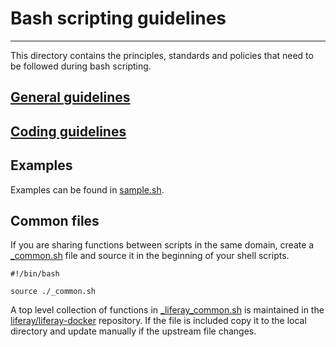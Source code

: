# Bash scripting guidelines
---
This directory contains the principles, standards and policies that need to be followed during bash scripting.

## [General guidelines](guidelines/general_guidelines.md)

## [Coding guidelines](guidelines/coding_guidelines.md)

## Examples
Examples can be found in [sample.sh](sample.sh).

## Common files
If you are sharing functions between scripts in the same domain, create a [_common.sh](_common.sh) file and source it in the beginning of your shell scripts.

	#!/bin/bash
	
	source ./_common.sh

A top level collection of functions in [_liferay_common.sh](_liferay_common.sh) is maintained in the [liferay/liferay-docker](https://github.com/liferay/liferay-docker) repository.
If the file is included copy it to the local directory and update manually if the upstream file changes.